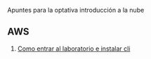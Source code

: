 
Apuntes para la optativa introducción a la nube  
## AWS
1. [Como entrar al laboratorio e instalar cli](/docs/Entorno.md)

